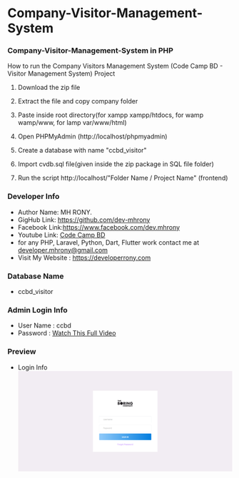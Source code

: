 # Company-Visitor-Management-System
### Company-Visitor-Management-System in PHP



How to run the Company Visitors Management System (Code Camp BD - Visitor Management System) Project

1. Download the  zip file

2. Extract the file and copy company folder

3. Paste inside root directory(for xampp xampp/htdocs, for wamp wamp/www, for lamp var/www/html)

4. Open PHPMyAdmin (http://localhost/phpmyadmin)

5. Create a database with name "ccbd_visitor"

6. Import cvdb.sql file(given inside the zip package in SQL file folder)

7. Run the script http://localhost/"Folder Name / Project Name" (frontend)

### Developer Info

- Author Name: MH RONY.
- GigHub Link: https://github.com/dev-mhrony
- Facebook Link:https://www.facebook.com/dev.mhrony
- Youtube Link: <a href = "https://www.youtube.com/@codecampbdofficial"> Code Camp BD</a>
- for any PHP, Laravel, Python, Dart, Flutter work contact me at developer.mhrony@gmail.com
- Visit My Website : https://developerrony.com

### Database Name
- ccbd_visitor


### Admin Login Info
 - User Name : ccbd
 - Password  : <a href = "#">Watch This Full Video</a>

### Preview

 - Login Info
    <img src="screen/login_page.png">